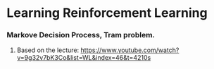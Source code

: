 # Learning Reinforcement Learning

### Markove Decision Process, Tram problem.
1. Based on the lecture: https://www.youtube.com/watch?v=9g32v7bK3Co&list=WL&index=46&t=4210s

